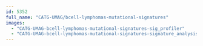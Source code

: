 ```yaml
---
id: 5352
full_name: "CATG-UMAG/bcell-lymphomas-mutational-signatures"
images: 
  - "CATG-UMAG-bcell-lymphomas-mutational-signatures-sig_profiler"
  - "CATG-UMAG-bcell-lymphomas-mutational-signatures-signature_analysis"
---
```

